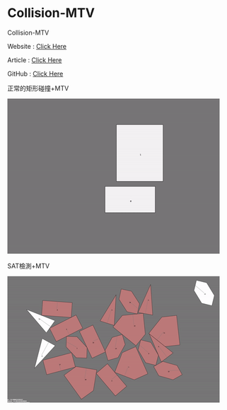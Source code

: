 # Collision-MTV

Collision-MTV

Website : [Click Here](http://davidhsu666.com)

Article : [Click Here](http://davidhsu666.com/315/gamecollisiondetection)

GitHub : [Click Here](https://github.com/md9830415)

正常的矩形碰撞+MTV

![AllText](example1.gif)

SAT檢測+MTV

![AllText](example2.gif)